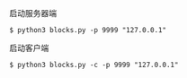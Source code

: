启动服务器端
```
$ python3 blocks.py -p 9999 "127.0.0.1"
```

启动客户端
```
$ python3 blocks.py -c -p 9999 "127.0.0.1"
```
